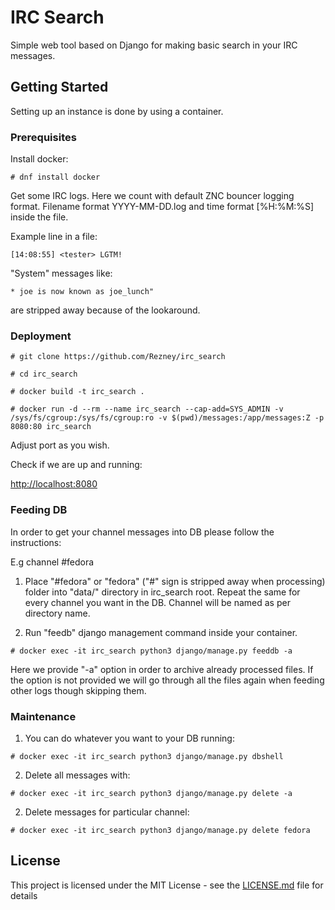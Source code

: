 # IRC Search

Simple web tool based on Django for making basic search in your IRC messages.

## Getting Started

Setting up an instance is done by using a container.

### Prerequisites

Install docker:

```
# dnf install docker
```
Get some IRC logs. Here we count with default ZNC bouncer logging format. Filename format YYYY-MM-DD.log and time format [%H:%M:%S] inside the file.

Example line in a file:

```
[14:08:55] <tester> LGTM!
```

"System" messages like:
```
* joe is now known as joe_lunch" 
```
are stripped away because of the lookaround.

### Deployment

```
# git clone https://github.com/Rezney/irc_search
```

```
# cd irc_search
```

```
# docker build -t irc_search .
```

```
# docker run -d --rm --name irc_search --cap-add=SYS_ADMIN -v /sys/fs/cgroup:/sys/fs/cgroup:ro -v $(pwd)/messages:/app/messages:Z -p 8080:80 irc_search
```

Adjust port as you wish.

Check if we are up and running:

[http://localhost:8080](http://localhost:8080)


### Feeding DB

In order to get your channel messages into DB please follow the instructions:

E.g channel #fedora

1. Place "#fedora" or "fedora" ("#" sign is stripped away when processing) folder into "data/" directory in irc_search root.
   Repeat the same for every channel you want in the DB. Channel will be named as per directory name.
   
2. Run "feedb" django management command inside your container.       

```
# docker exec -it irc_search python3 django/manage.py feeddb -a
```
   
Here we provide "-a" option in order to archive already processed files. If the option is not provided we will go through all the files again when feeding other logs though skipping them. 

### Maintenance

1. You can do whatever you want to your DB running:

```
# docker exec -it irc_search python3 django/manage.py dbshell
```

2. Delete all messages with:

```
# docker exec -it irc_search python3 django/manage.py delete -a
```

2. Delete messages for particular channel:

```
# docker exec -it irc_search python3 django/manage.py delete fedora
```

## License

This project is licensed under the MIT License - see the [LICENSE.md](LICENSE.md) file for details

